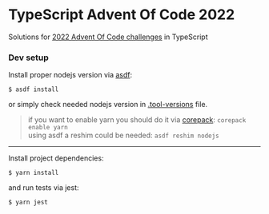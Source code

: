 # TypeScript Advent Of Code 2022

Solutions for [2022 Advent Of Code challenges](https://adventofcode.com/2022) in TypeScript

### Dev setup

Install proper nodejs version via [asdf](https://asdf-vm.com/):

```
$ asdf install
```

or simply check needed nodejs version in [.tool-versions](.tool-versions) file.

> if you want to enable yarn you should do it via [corepack](https://fek.io/blog/what-is-corepack-in-node-js): `corepack enable yarn` <br/>
> using asdf a reshim could be needed: `asdf reshim nodejs`

-----

Install project dependencies:

```
$ yarn install
```

and run tests via jest:

```
$ yarn jest
```

